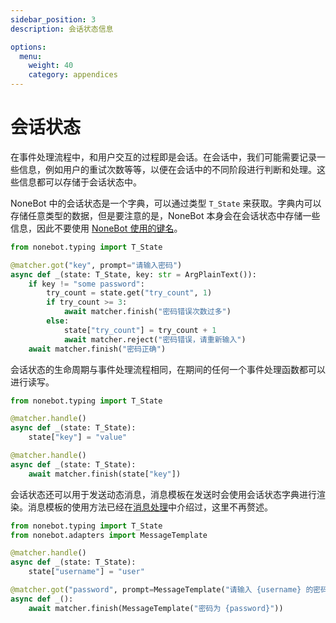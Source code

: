 ```yaml
---
sidebar_position: 3
description: 会话状态信息

options:
  menu:
    weight: 40
    category: appendices
---
```


# 会话状态

在事件处理流程中，和用户交互的过程即是会话。在会话中，我们可能需要记录一些信息，例如用户的重试次数等等，以便在会话中的不同阶段进行判断和处理。这些信息都可以存储于会话状态中。

NoneBot 中的会话状态是一个字典，可以通过类型 `T_State` 来获取。字典内可以存储任意类型的数据，但是要注意的是，NoneBot 本身会在会话状态中存储一些信息，因此不要使用 [NoneBot 使用的键名](../api/consts.md)。

```python
from nonebot.typing import T_State

@matcher.got("key", prompt="请输入密码")
async def _(state: T_State, key: str = ArgPlainText()):
    if key != "some password":
        try_count = state.get("try_count", 1)
        if try_count >= 3:
            await matcher.finish("密码错误次数过多")
        else:
            state["try_count"] = try_count + 1
            await matcher.reject("密码错误，请重新输入")
    await matcher.finish("密码正确")
```

会话状态的生命周期与事件处理流程相同，在期间的任何一个事件处理函数都可以进行读写。

```python
from nonebot.typing import T_State

@matcher.handle()
async def _(state: T_State):
    state["key"] = "value"

@matcher.handle()
async def _(state: T_State):
    await matcher.finish(state["key"])
```

会话状态还可以用于发送动态消息，消息模板在发送时会使用会话状态字典进行渲染。消息模板的使用方法已经在[消息处理](../tutorial/message.md#使用消息模板)中介绍过，这里不再赘述。

```python
from nonebot.typing import T_State
from nonebot.adapters import MessageTemplate

@matcher.handle()
async def _(state: T_State):
    state["username"] = "user"

@matcher.got("password", prompt=MessageTemplate("请输入 {username} 的密码"))
async def _():
    await matcher.finish(MessageTemplate("密码为 {password}"))
```
